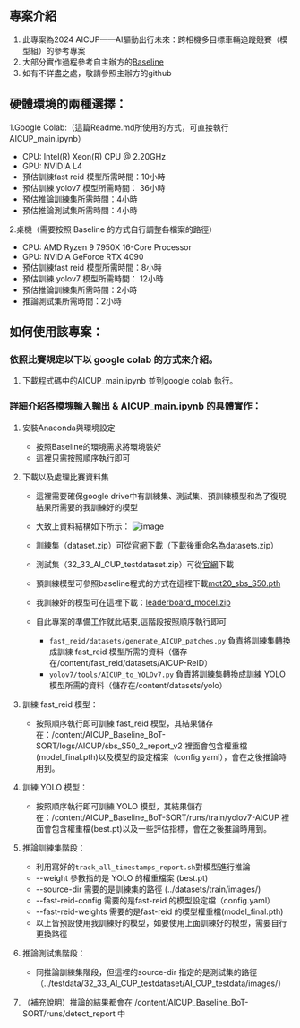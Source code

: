 ## 專案介紹
1. 此專案為2024 AICUP——AI驅動出行未來：跨相機多目標車輛追蹤競賽（模型組）的參考專案
2. 大部分實作過程參考自主辦方的[Baseline](https://github.com/ricky-696/AICUP_Baseline_BoT-SORT)
3. 如有不詳盡之處，敬請參照主辦方的github

## 硬體環境的兩種選擇：
1.Google Colab:（這篇Readme.md所使用的方式，可直接執行 AICUP_main.ipynb）
- CPU: Intel(R) Xeon(R) CPU @ 2.20GHz
- GPU: NVIDIA L4   
- 預估訓練fast reid 模型所需時間：10小時
- 預估訓練 yolov7 模型所需時間： 36小時
- 預估推論訓練集所需時間：4小時
- 預估推論測試集所需時間：4小時

2.桌機（需要按照 Baseline 的方式自行調整各檔案的路徑）
- CPU: AMD Ryzen 9 7950X 16-Core Processor
- GPU: NVIDIA GeForce RTX 4090
- 預估訓練fast reid 模型所需時間：8小時
- 預估訓練 yolov7 模型所需時間： 12小時
- 預估推論訓練集所需時間：2小時
- 推論測試集所需時間：2小時

## 如何使用該專案：
### 依照比賽規定以下以 google colab 的方式來介紹。
1. 下載程式碼中的AICUP_main.ipynb 並到google colab 執行。
### 詳細介紹各模塊輸入輸出 & AICUP_main.ipynb 的具體實作：
1. 安裝Anaconda與環境設定
    - 按照Baseline的環境需求將環境裝好
    - 這裡只需按照順序執行即可
2. 下載以及處理比賽資料集
    - 這裡需要確保google drive中有訓練集、測試集、預訓練模型和為了復現結果所需要的我訓練好的模型
    - 大致上資料結構如下所示：
    ![image](https://github.com/Leo5307/AICUP_Baseline_BoT-SORT/assets/116941598/964c6851-0377-44c4-ad8c-4f4d09a461ea)

    - 訓練集（dataset.zip）可從[官網](https://tbrain.trendmicro.com.tw/Competitions/Details/33)下載（下載後重命名為datasets.zip）
    - 測試集（32_33_AI_CUP_testdataset.zip）可從[官網](https://tbrain.trendmicro.com.tw/Competitions/Details/33)下載
    - 預訓練模型可參照baseline程式的方式在這裡下載[mot20_sbs_S50.pth](https://drive.google.com/file/d/1KqPQyj6MFyftliBHEIER7m_OrGpcrJwi/view?usp=sharing)
    - 我訓練好的模型可在這裡下載：[leaderboard_model.zip](https://drive.google.com/file/d/1WO7YUq7r0f2Y3P_pfchfKEZz1ITajptc/view?usp=sharing)
    - 自此專案的準備工作就此結束,這階段按照順序執行即可
        - ``` fast_reid/datasets/generate_AICUP_patches.py ``` 負責將訓練集轉換成訓練 fast_reid 模型所需的資料（儲存在/content/fast_reid/datasets/AICUP-ReID）
        - ``` yolov7/tools/AICUP_to_YOLOv7.py ``` 負責將訓練集轉換成訓練 YOLO 模型所需的資料（儲存在/content/datasets/yolo）
3. 訓練 fast_reid 模型：
    - 按照順序執行即可訓練 fast_reid 模型，其結果儲存在：/content/AICUP_Baseline_BoT-SORT/logs/AICUP/sbs_S50_2_report_v2 裡面會包含權重檔(model_final.pth)以及模型的設定檔案（config.yaml），會在之後推論時用到。

4. 訓練 YOLO 模型：
    - 按照順序執行即可訓練 YOLO 模型，其結果儲存在：/content/AICUP_Baseline_BoT-SORT/runs/train/yolov7-AICUP 裡面會包含權重檔(best.pt)以及一些評估指標，會在之後推論時用到。

5. 推論訓練集階段：
    - 利用寫好的``` track_all_timestamps_report.sh ```對模型進行推論
    - --weight 參數指的是 YOLO 的權重檔案 (best.pt)
    - --source-dir 需要的是訓練集的路徑 (../datasets/train/images/)
    - --fast-reid-config 需要的是fast-reid 的模型設定檔（config.yaml）
    - --fast-reid-weights 需要的是fast-reid 的模型權重檔(model_final.pth)
    - 以上皆預設使用我訓練好的模型，如要使用上面訓練好的模型，需要自行更換路徑

6. 推論測試集階段：
    - 同推論訓練集階段，但這裡的source-dir 指定的是測試集的路徑（../testdata/32_33_AI_CUP_testdataset/AI_CUP_testdata/images/）
7. （補充說明）推論的結果都會在 /content/AICUP_Baseline_BoT-SORT/runs/detect_report 中


